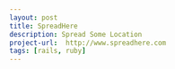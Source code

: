 ```yaml
---
layout: post
title: SpreadHere
description: Spread Some Location
project-url:  http://www.spreadhere.com
tags: [rails, ruby]
---
```




